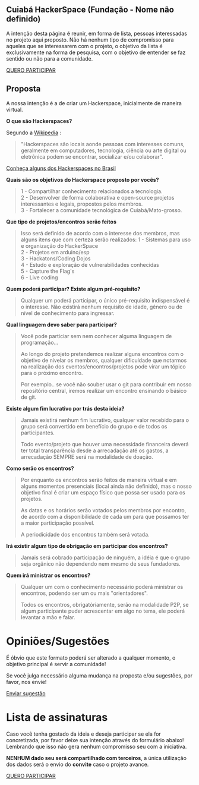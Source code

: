 ## Cuiabá HackerSpace (Fundação - Nome não definido)

A intenção desta página é reunir, em forma de lista, pessoas interessadas no projeto aqui proposto.
Não há nenhum tipo de compromisso para aqueles que se interessarem com o projeto, o objetivo da lista é exclusivamente na forma de pesquisa, com o objetivo de entender se faz sentido ou não para a comunidade.

[QUERO PARTICIPAR](https://forms.gle/tdCt3dHfz72HxPRf6)

## Proposta
A nossa intenção é a de criar um Hackerspace, inicialmente de maneira virtual.

**O que são Hackerspaces?**

Segundo a [Wikipedia](http://en.wikipedia.org/wiki/Hackerspace) : 
> "Hackerspaces são locais aonde pessoas com interesses comuns,
> geralmente em computadores, tecnologia, ciência ou arte digital ou
> eletrônica podem se encontrar, socializar e/ou colaborar".

[Conheça alguns dos Hackerspaces no Brasil](https://wiki.hackerspaces.org/Brazil)

**Quais são os objetivos do Hackerspace proposto por vocês?**

> 1 - Compartilhar conhecimento relacionados a tecnologia.  
> 2 - Desenvolver de forma colaborativa e open-source projetos   
interessantes e legais, propostos pelos membros.   
> 3 - Fortalecer a comunidade tecnológica de Cuiabá/Mato-grosso.

**Que tipo de projetos/encontros serão feitos**

> Isso será definido de acordo com o interesse dos membros, mas alguns itens que com certeza serão realizados:
> 1 - Sistemas para uso e organização do HackerSpace    
> 2 - Projetos em arduino/esp   
> 3 - Hackatons/Coding Dojos    
> 4 - Estudo e exploração de vulnerabilidades conhecidas    
> 5 - Capture the Flag's    
> 6 - Live coding

**Quem poderá participar? Existe algum pré-requisito?**

> Qualquer um poderá participar, o único 
> pré-requisito indispensável é o interesse. 
> Não existirá nenhum requisito de idade, 
> gênero ou de nível de conhecimento para ingressar.    

**Qual linguagem devo saber para participar?**

>Você pode particiar sem nem conhecer alguma 
>linguagem de programação...
>
>Ao longo do projeto pretendemos realizar alguns 
>encontros com o objetivo de nivelar os membros,
>qualquer dificuldade que notarmos na realização 
>dos eventos/encontros/projetos pode virar um tópico 
>para o próximo encontro.
>
>Por exemplo.. se você não souber usar o git para contribuir 
>em nosso repositório central, iremos realizar um encontro ensinando 
>o básico de git.

**Existe algum fim lucrativo por trás desta ideia?**

>Jamais existirá nenhum fim lucrativo, qualquer valor recebido 
>para o grupo será convertido em benefício do grupo e de todos 
>os participantes.
>
>Todo evento/projeto que houver uma necessidade financeira 
>deverá ter total transparência desde a arrecadação 
>até os gastos, a arrecadação SEMPRE será na modalidade de doação.

**Como serão os encontros?**

>Por enquanto os encontros serão feitos de maneira virtual e 
>em alguns momentos presenciais (local ainda não definido), 
>mas o nosso objetivo final é criar um espaço físico que possa 
>ser usado para os projetos.
>  
>As datas e os horários serão votados pelos membros por encontro, de acordo 
>com a disponibilidade de cada um para que possamos ter a maior participação 
>possível.
>
>A periodicidade dos encontros também será votada.

**Irá existir algum tipo de obrigação em participar dos encontros?**

>Jamais será cobrado participação de ninguém, a idéia é que o grupo 
>seja orgânico não dependendo nem mesmo de seus fundadores.

**Quem irá ministrar os encontros?**

>Qualquer um com o conhecimento necessário poderá ministrar os encontros, 
>podendo ser um ou mais "orientadores".
>
>Todos os encontros, obrigatóriamente, serão na modalidade P2P, 
>se algum participante puder acrescentar em algo no tema, ele 
>poderá levantar a mão e falar.

# Opiniões/Sugestões

É óbvio que este formato poderá ser alterado a qualquer momento, 
o objetivo principal é servir a comunidade!

Se você julga necessário alguma mudança na proposta e/ou sugestões, 
por favor, nos envie!

[Enviar sugestão](https://forms.gle/95yWo49WDuvJWoLHA)

# Lista de assinaturas
Caso você tenha gostado da ideia e deseja participar se ela for concretizada, 
por favor deixe sua intenção através do formulário abaixo! 
Lembrando que isso não gera nenhum compromisso seu com a iniciativa. 

**NENHUM dado seu será compartilhado com terceiros**, 
a única utilização dos dados será o envio do **convite** caso o projeto avance.

[QUERO PARTICIPAR](https://forms.gle/tdCt3dHfz72HxPRf6)

